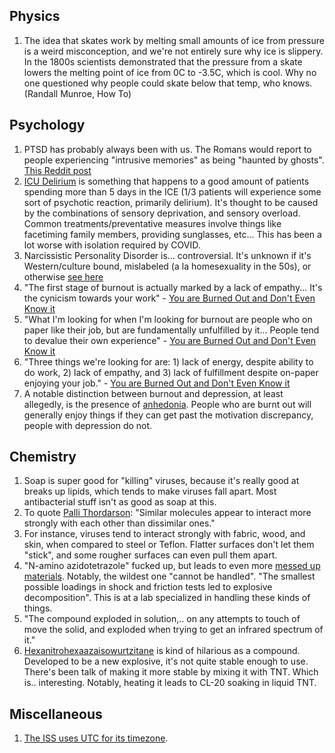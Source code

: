 ## Physics
1. The idea that skates work by melting small amounts of ice from pressure is a weird misconception, and we're not entirely sure why ice is slippery. In the 1800s scientists demonstrated that the pressure from a skate lowers the melting point of ice from 0C to -3.5C, which is cool. Why no one questioned why people could skate below that temp, who knows. (Randall Munroe, How To)


## Psychology
1. PTSD has probably always been with us. The Romans would report to people experiencing "intrusive memories" as being "haunted by ghosts". [This Reddit post](https://www.reddit.com/r/AskHistorians/comments/1j6ssm/are_there_any_indications_of_combat_ptsd_in/cbbvfib/)
1. [ICU Delirium](https://www.theatlantic.com/science/archive/2020/05/coronavirus-icu-delirium/610546/) is something that happens to a good amount of patients spending more than 5 days in the ICE (1/3 patients will experience some sort of psychotic reaction, primarily delirium). It's thought to be caused by the combinations of sensory deprivation, and sensory overload. Common treatments/preventative measures involve things like facetiming family members, providing sunglasses, etc... This has been a lot worse with isolation required by COVID.
1. Narcissistic Personality Disorder is... controversial. It's unknown if it's Western/culture bound, mislabeled (a la homesexuality in the 50s), or otherwise [see here](https://youtu.be/_ggrE_6fTDs?t=967)
1. "The first stage of burnout is actually marked by a lack of empathy... It's the cynicism towards your work" - [You are Burned Out and Don't Even Know it](https://www.youtube.com/watch?v=jqONINYF17M)
1. "What I'm looking for when I'm looking for burnout are people who on paper like their job, but are fundamentally unfulfilled by it... People tend to devalue their own experience" - [You are Burned Out and Don't Even Know it](https://www.youtube.com/watch?v=jqONINYF17M)
1. "Three things we're looking for are: 1) lack of energy, despite ability to do work, 2) lack of empathy, and 3) lack of fulfillment despite on-paper enjoying your job." - [You are Burned Out and Don't Even Know it](https://www.youtube.com/watch?v=jqONINYF17M)
1. A notable distinction between burnout and depression, at least allegedly, is the presence of [anhedonia](https://en.wikipedia.org/wiki/Anhedonia). People who are burnt out will generally enjoy things if they can get past the motivation discrepancy, people with depression do not. 

## Chemistry
1. Soap is super good for "killing" viruses, because it's really good at breaks up lipids, which tends to make viruses fall apart. Most antibacterial stuff isn't as good as soap at this.
1. To quote [Palli Thordarson](https://twitter.com/PalliThordarson/status/1236549334654566401): "Similar molecules appear to interact more strongly with each other than dissimilar ones."
1. For instance, viruses tend to interact strongly with fabric, wood, and skin, when compared to steel or Teflon. Flatter surfaces don't let them "stick", and some rougher surfaces can even pull them apart.
1. "N-amino azidotetrazole" fucked up, but leads to even more [messed up materials](https://corante.com/things-i-wont-work-with/things-i-wont-work-with-azidoazide-azides-more-or-less/). Notably, the wildest one "cannot be handled". "The smallest possible loadings in shock and friction tests led to explosive decomposition". This is at a lab specialized in handling these kinds of things.
1. "The compound exploded in solution,.. on any attempts to touch of move the solid, and exploded when trying to get an infrared spectrum of it."
1. [Hexanitrohexaazaisowurtzitane](https://blogs.sciencemag.org/pipeline/archives/2011/11/11/things_i_wont_work_with_hexanitrohexaazaisowurtzitane) is kind of hilarious as a compound. Developed to be a new explosive, it's not quite stable enough to use. There's been talk of making it more stable by mixing it with TNT. Which is.. interesting. Notably, heating it leads to CL-20 soaking in liquid TNT.


## Miscellaneous
1. [The ISS uses UTC for its timezone](https://www.world-timezone.com/time-zones-in-outer-space/).
